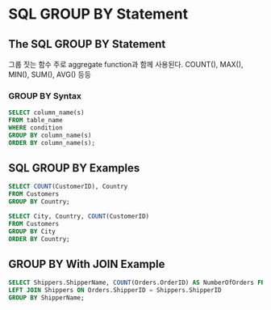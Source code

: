 # SQL GROUP BY Statement
## The SQL GROUP BY Statement
그룹 짓는 함수
주로 aggregate function과 함께 사용된다. 
COUNT(), MAX(), MIN(), SUM(), AVG() 등등

### GROUP BY Syntax
```sql
SELECT column_name(s)
FROM table_name
WHERE condition
GROUP BY column_name(s)
ORDER BY column_name(s);
```

## SQL GROUP BY Examples
```sql
SELECT COUNT(CustomerID), Country
FROM Customers
GROUP BY Country;
```

```sql
SELECT City, Country, COUNT(CustomerID)
FROM Customers
GROUP BY City
ORDER BY Country;
```

## GROUP BY With JOIN Example
```sql
SELECT Shippers.ShipperName, COUNT(Orders.OrderID) AS NumberOfOrders FROM Orders
LEFT JOIN Shippers ON Orders.ShipperID = Shippers.ShipperID
GROUP BY ShipperName;
```